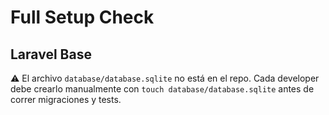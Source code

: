 # Full Setup Check

## Laravel Base

⚠️ El archivo `database/database.sqlite` no está en el repo. Cada developer debe crearlo manualmente con `touch database/database.sqlite` antes de correr migraciones y tests.
